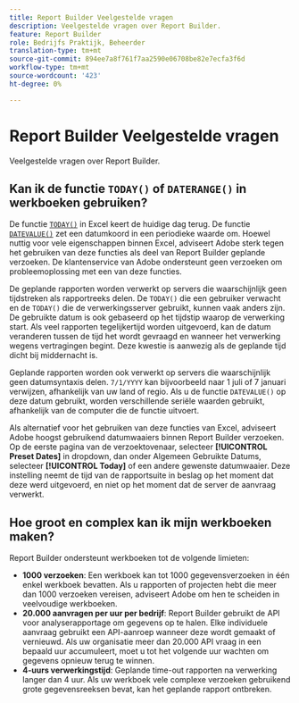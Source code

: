 ```yaml
---
title: Report Builder Veelgestelde vragen
description: Veelgestelde vragen over Report Builder.
feature: Report Builder
role: Bedrijfs Praktijk, Beheerder
translation-type: tm+mt
source-git-commit: 894ee7a8f761f7aa2590e06708be82e7ecfa3f6d
workflow-type: tm+mt
source-wordcount: '423'
ht-degree: 0%

---
```



# Report Builder Veelgestelde vragen

Veelgestelde vragen over Report Builder.

## Kan ik de functie `TODAY()` of `DATERANGE()` in werkboeken gebruiken?

De functie [`TODAY()`](https://support.microsoft.com/en-us/office/today-function-5eb3078d-a82c-4736-8930-2f51a028fdd9) in Excel keert de huidige dag terug. De functie [`DATEVALUE()`](https://support.microsoft.com/en-us/office/datevalue-function-df8b07d4-7761-4a93-bc33-b7471bbff252) zet een datumkoord in een periodieke waarde om. Hoewel nuttig voor vele eigenschappen binnen Excel, adviseert Adobe sterk tegen het gebruiken van deze functies als deel van Report Builder geplande verzoeken. De klantenservice van Adobe ondersteunt geen verzoeken om probleemoplossing met een van deze functies.

De geplande rapporten worden verwerkt op servers die waarschijnlijk geen tijdstreken als rapportreeks delen. De `TODAY()` die een gebruiker verwacht en de `TODAY()` die de verwerkingsserver gebruikt, kunnen vaak anders zijn. De gebruikte datum is ook gebaseerd op het tijdstip waarop de verwerking start. Als veel rapporten tegelijkertijd worden uitgevoerd, kan de datum veranderen tussen de tijd het wordt gevraagd en wanneer het verwerking wegens vertragingen begint. Deze kwestie is aanwezig als de geplande tijd dicht bij middernacht is.

Geplande rapporten worden ook verwerkt op servers die waarschijnlijk geen datumsyntaxis delen. `7/1/YYYY` kan bijvoorbeeld naar 1 juli of 7 januari verwijzen, afhankelijk van uw land of regio. Als u de functie `DATEVALUE()` op deze datum gebruikt, worden verschillende seriële waarden gebruikt, afhankelijk van de computer die de functie uitvoert.

Als alternatief voor het gebruiken van deze functies van Excel, adviseert Adobe hoogst gebruikend datumwaaiers binnen Report Builder verzoeken. Op de eerste pagina van de verzoektovenaar, selecteer **[!UICONTROL Preset Dates]** in dropdown, dan onder Algemeen Gebruikte Datums, selecteer **[!UICONTROL Today]** of een andere gewenste datumwaaier. Deze instelling neemt de tijd van de rapportsuite in beslag op het moment dat deze werd uitgevoerd, en niet op het moment dat de server de aanvraag verwerkt.

## Hoe groot en complex kan ik mijn werkboeken maken?

Report Builder ondersteunt werkboeken tot de volgende limieten:

* **1000 verzoeken**: Een werkboek kan tot 1000 gegevensverzoeken in één enkel werkboek bevatten. Als u rapporten of projecten hebt die meer dan 1000 verzoeken vereisen, adviseert Adobe om hen te scheiden in veelvoudige werkboeken.
* **20.000 aanvragen per uur per bedrijf**: Report Builder gebruikt de API voor analyserapportage om gegevens op te halen. Elke individuele aanvraag gebruikt een API-aanroep wanneer deze wordt gemaakt of vernieuwd. Als uw organisatie meer dan 20.000 API vraag in een bepaald uur accumuleert, moet u tot het volgende uur wachten om gegevens opnieuw terug te winnen.
* **4-uurs verwerkingstijd**: Geplande time-out rapporten na verwerking langer dan 4 uur. Als uw werkboek vele complexe verzoeken gebruikend grote gegevensreeksen bevat, kan het geplande rapport ontbreken.
